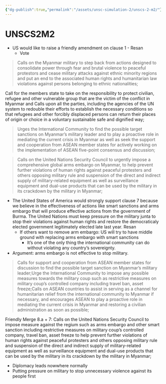 ```yaml
---
{"dg-publish":true,"permalink":"/assets/unsc-simulation-2/unscs-2-m2/"}
---
```


# UNSCS2M2

- US would like to raise a friendly amendment on clause 1 - Resan
    - Vote

> Calls on the Myanmar military to step back from actions designed to consolidate power through fear and brutal violence to peaceful protestors and cease military attacks against ethnic minority regions and put an end to the associated human rights and humanitarian law violations against persons belonging to ethnic nationalities;
> 

Call for the members state to take on the responsibility to protect civilian, refugee and other vulnerable group that are the victim of the conflict in Myanmar and Calls upon all the parties, including the agencies of the UN system to redouble their efforts to establish the necessary conditions so that refugees and other forcibly displaced persons can return their places of origin or choice in a voluntary sustainable safe and dignified way;

> Urges the International Community to find the possible target sanctions on Myanmar’s military leader and to play a proactive role in mediating the current crisis in Myanmar as well as seek the support and cooperation from ASEAN member states for actively working on the implementation of ASEAN five-point consensus and discussion;
> 

> Calls on the United Nations Security Council to urgently impose a comprehensive global arms embargo on Myanmar, to help prevent further violations of human rights against peaceful protesters and others opposing military rule and suspension of the direct and indirect supply of military-related equipment as well as surveillance equipment and dual-use products that can be used by the military in its crackdown by the military in Myanmar;
> 
- The United States of America would strongly support clause 7 because we believe in the effectiveness of actions like smart sanctions and arms embargo that will produce effective actions from the government of Burma. The United Nations must keep pressure on the military junta to stop their violations against human rights and restore the democraticaly elected government legitimately elected late last year. Resan
    - If others want to remove arm embargo: US will try to have middle ground with replacing arms embargo with smart sanctions
        - It’s one of the only thing the international community can do without violating any country’s sovereignty.
- Argument: arms embargo is not effective to stop military.

> Calls for support and cooperation from ASEAN member states for discussion to find the possible target sanction on Myanmar’s military leader;Urge the International Community to impose any possible measures towards the military coup such as restrictive measures on military coup’s controlled company including travel ban, asset freeze;Calls on ASEAN countries to assist in serving as a channel for humanitarian relief from the international community to Myanmar if necessary, and encourages ASEAN to play a proactive role in mediating the current crisis in Myanmar and restoring a civilian administration as soon as possible;
> 

Friendly Merge 8.a + 7: Calls on the United Nations Security Council to impose measure against the regium such as arms embargo and other smart sanction including restrictive measures on military coup’s controlled company, travel ban, asset freeze to help prevent further violations of human rights against peaceful protesters and others opposing military rule and suspension of the direct and indirect supply of military-related equipment as well as surveillance equipment and dual-use products that can be used by the military in its crackdown by the military in Myanmar;

- Diplomacy leads nowwhere normally
- Putting pressure on military to stop unnecessary violence against its people first